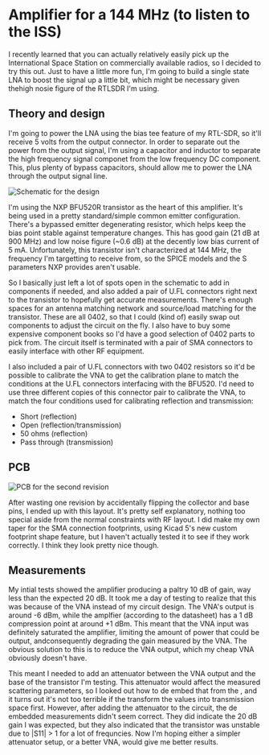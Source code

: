 # Amplifier for a 144 MHz (to listen to the ISS)
I recently learned that you can actually relatively easily pick up the International Space Station on commercially available radios, so I decided to try this out.
Just to have a little more fun, I'm going to build a single state LNA to boost the signal up a little bit, which might be necessary given thehigh nosie figure of the RTLSDR I'm using.

## Theory and design
I'm going to power the LNA using the bias tee feature of my RTL-SDR, so it'll receive 5 volts from the output connector.
In order to separate out the power from the output signal, I'm using a capacitor and inductor to separate the high frequency signal componet from the low frequency DC component.
This, plus plenty of bypass capacitors, should allow me to power the LNA through the output signal line.

![Schematic for the design](./schematic.jpg)

I'm using the NXP BFU520R transistor as the heart of this amplifier.
It's being used in a pretty standard/simple common emitter configuration.
There's a bypassed emitter degenerating resistor, which helps keep the bias point stable against temperature changes.
This has good gain (21 dB at 900 MHz) and low noise figure (~0.6 dB) at the decently low bias current of 5 mA.
Unfortunately, this transistor isn't characterized at 144 MHz, the frequency I'm targetting to receive from, so the SPICE models and the S parameters NXP provides aren't usable.

So I basically just left a lot of spots open in the schematic to add in components if needed, and also added a pair 
of U.FL connectors right next to the transistor to hopefully get accurate measurements.
There's enough spaces for an antenna matching network and source/load matching for the transistor.
These are all 0402, so that I could (kind of) easily swap out components to adjust the circuit on the fly.
I also have to buy some expensive component books so I'd have a good selection of 0402 parts to pick from.
The circuit itself is terminated with a pair of SMA connectors to easily interface with other RF equipment.

I also included a pair of U.FL connectors with two 0402 resistors so it'd be possible to calibrate the VNA to get the calibration plane to match the conditions at the U.FL connectors interfacing with the BFU520.
I'd need to use three different copies of this connector pair to calibrate the VNA, to match the four conditions used for calibrating reflection and transmission:
 - Short (reflection)
 - Open (reflection/transmission)
 - 50 ohms (reflection)
 - Pass through (transmission)

## PCB

![PCB for the second revision](./pcb3d.jpg)

After wasting one revision by accidentally flipping the collector and base pins, I ended up with this layout.
It's pretty self explanatory, nothing too special aside from the normal constraints with RF layout.
I did make my own taper for the SMA connection footprints, using Kicad 5's new custom footprint shape feature, but I haven't actually tested it to see if they work correctly.
I think they look pretty nice though.

## Measurements
My intial tests showed the amplifier producing a paltry 10 dB of gain, way less than the expected 20 dB.
It took me a day of testing to realize that this was because of the VNA instead of my circuit design.
The VNA's output is around -6 dBm, while the amplfier (according to the datasheet) has a 1 dB compression point at around +1 dBm.
This meant that the VNA input was definitely saturated the amplifier, limiting the amount of power that could be output, andconsequently degrading the gain measured by the VNA.
The obvious solution to this is to reduce the VNA output, which my cheap VNA obviously doesn't have.

This meant I needed to add an attenuator between the VNA output and the base of the transistor I'm testing.
This attenuator would affect the measured scattering parameters, so I looked out how to de embed that from the , and 
it turns out it's not too terrible if the transform the values into transmission space first.
However, after adding the attenuator to the circuit, the de embedded measurements didn't seem correct.
They did indicate the 20 dB gain I was expected, but they also indicated that the transistor was unstable due to |S11| > 1 for a lot of frequncies.
Now I'm hoping either a simpler attenuator setup, or a better VNA, would give me better results.
